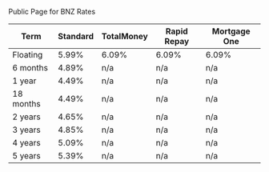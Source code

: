 Public Page for BNZ Rates

| Term | Standard | TotalMoney | Rapid Repay | Mortgage One |
| --- | --- | --- | --- | --- |
| Floating | 5.99% | 6.09% | 6.09% | 6.09% |
| 6 months | 4.89% | n/a | n/a | n/a |
| 1 year | 4.49% | n/a | n/a | n/a |
| 18 months | 4.49% | n/a | n/a | n/a |
| 2 years | 4.65% | n/a | n/a | n/a |
| 3 years | 4.85% | n/a | n/a | n/a |
| 4 years | 5.09% | n/a | n/a | n/a |
| 5 years | 5.39% | n/a | n/a | n/a |
